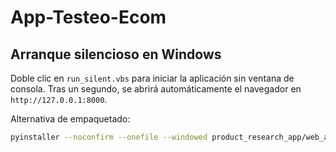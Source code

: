 # App-Testeo-Ecom

## Arranque silencioso en Windows

Doble clic en `run_silent.vbs` para iniciar la aplicación sin ventana de consola. Tras un segundo, se abrirá automáticamente el navegador en `http://127.0.0.1:8000`.

Alternativa de empaquetado:

```bash
pyinstaller --noconfirm --onefile --windowed product_research_app/web_app.py
```
